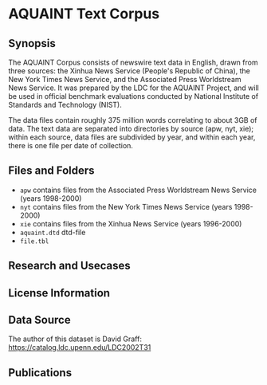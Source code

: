 # AQUAINT Text Corpus 

## Synopsis

The AQUAINT Corpus consists of newswire text data in English, drawn from three sources: the Xinhua News Service (People's Republic of China), the New York Times News Service, and the Associated Press Worldstream News Service. It was prepared by the LDC for the AQUAINT Project, and will be used in official benchmark evaluations conducted by National Institute of Standards and Technology (NIST).

The data files contain roughly 375 million words correlating to about 3GB of data. The text data are separated into directories by source (apw, nyt, xie); within each source, data files are subdivided by year, and within each year, there is one file per date of collection.

## Files and Folders

- `apw` contains files from the Associated Press Worldstream News Service (years 1998-2000)
- `nyt` contains files from the New York Times News Service (years 1998-2000)
- `xie` contains files from the Xinhua News Service (years 1996-2000)
- `aquaint.dtd` dtd-file
- `file.tbl`

## Research and Usecases
## License Information
## Data Source
The author of this dataset is David Graff: https://catalog.ldc.upenn.edu/LDC2002T31
## Publications
